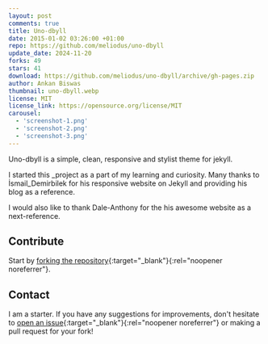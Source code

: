 ```yaml
---
layout: post
comments: true
title: Uno-dbyll
date: 2015-01-02 03:26:00 +01:00
repo: https://github.com/meliodus/uno-dbyll
update_date: 2024-11-20
forks: 49
stars: 41
download: https://github.com/meliodus/uno-dbyll/archive/gh-pages.zip
author: Ankan Biswas
thumbnail: uno-dbyll.webp
license: MIT
license_link: https://opensource.org/license/MIT
carousel:
  - 'screenshot-1.png'
  - 'screenshot-2.png'
  - 'screenshot-3.png'
---
```


Uno-dbyll is a simple, clean, responsive and stylist theme for jekyll.

I started this _project as a part of my learning and curiosity. Many thanks to İsmail_Demirbilek for his responsive website on Jekyll and providing his blog as a reference.

I would also like to thank Dale-Anthony for the his awesome website as a next-reference.

## Contribute

Start by [forking the repository](https://github.com/meliodus/uno-dbyll/fork){:target="_blank"}{:rel="noopener noreferrer"}.

## Contact

I am a starter. If you have any suggestions for improvements, don't hesitate to [open an issue](https://github.com/meliodus/uno-dbyll/issues){:target="_blank"}{:rel="noopener noreferrer"} or making a pull request for your fork!
